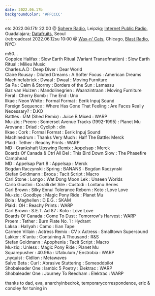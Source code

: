 ```yaml
---
date: 2022.06.17b
backgroundColor: '#FFCCCC'
---
```


etc 2022.06.17fr 22:00 @ [Sphere Radio](http://www.sphere-radio.net/), Leipzig; [Internet Public Radio](http://www.internetpublicradio.live/), Guadalajara; [Datafruits](http://www.datafruits.fm/), Seoul  
(rebroadcast 2022.06.12su 10:00 @ [Wax-n' Cats](http://www.twitch.tv/waxncats), Chicago, [Blast Radio](https://blastradio.com/kimochisound), NYC)  

m50...  
Coppice Halifax : Slow Earth Ritual (Variant Transofmation) : Slow Earth Ritual : Milieu Music  
Charles.A.D : Deep Diver : Dear World  
Claire Rousay : Diluted Dreams : A Softer Focus : American Dreams  
Machinefabriek : Dwaal : Dwaal : Moving Furniture  
Sa Pa : Calm & Stormy : Borders of the Sun : Lamassu  
Baz van Huizen : Mandolinegrien : Waanzintraan : Moving Furniture  
Feral : Cherry Bomb : The End : Uno  
Ilkae : Neon White : Formal Format : Eerik Inpuj Sound  
Foreign Sequence : Where Has Gone That Feeling : Are Faces Really Necessary? : D.KO  
Battles : IZM (Shed Remix) : Juice B Mixed : WARP  
Mu-ziq : Preero : Somerset Avenue Tracks (1992-1995) : Planet Mu  
Arovane : Driad : Cycliph : din  
Ilkae : Cork : Formal Format : Eerik Inpuj Sound  
Machinedrum : Thanks Very Much : Half The Battle: Merck  
Plaid : Tether : Reachy Prints : WARP  
MD : Crankshaft Upswing Remix : Appelsap : Merck  
Boards Of Canada & Ctrl All Del : This Bird Down Slow : The Phasefire Camphead  
MD : Appelsap Part 8 : Appelsap : Merck  
Bogdan Raczynski : Spring : BANANS : Bogdan Raczynski  
Stefan Goldmann : Broca : Tacit Script : Macro  
Carl Stone : Longo : Wat Dong Moon Lek : Unseen Worlds  
Carlo Giustini : Coralli del Sile : Custodi : Lontano Series  
Carl Brown : Silky Ennui Tolerance Reborn : Koto : Love Love  
Mu-ziq : Goodbye : Magic Pony Ride : Planet Mu  
Bola : Maghellen : D.E.G. : SKAM  
Plaid : OH : Reachy Prints : WARP  
Carl Brown : S.E.T. Ad 87 : Koto : Love Love  
Boards Of Canada : Come To Dust : Tomorrow's Harvest : WARP  
Proem : Tether : Burn Plate No. 1 : Hydrant  
Laksa : Hallyah : Camo : Ilian Tape  
Carmen Villain : Actress Remix : CV x Actress : Smalltown Supersound  
Lakker : K'antu : Containing A Thousand : R&S  
Stefan Goldmann : Apophenia : Tacit Script : Macro  
Mu-ziq : Unless : Magic Pony Ride : Planet Mu  
Squarepusher : 40.96a : Ufabulum / Enstrobia : WARP  
\_nyquist : Cidlion : Metawaves  
Salvo Beta : Curl : Abrasive Stuttering : Someoddpilot  
Shobaleader One : Iambic 5 Poetry : Elektrac : WARP  
Shobaleader One : Journey To Reedham : Elektrac : WARP  

thanks to dad, eva, anarchyinbedrok, temporarycorrespondence, eric & conoley for tuning in